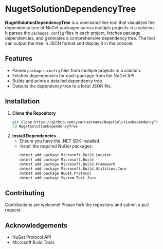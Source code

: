 # NugetSolutionDependencyTree

**NugetSolutionDependencyTree** is a command-line tool that visualizes the dependency tree of NuGet packages across multiple projects in a solution. It parses the `packages.config` files in each project, fetches package dependencies, and generates a comprehensive dependency tree. The tool can output the tree in JSON format and display it in the console.

## Features

- Parses `packages.config` files from multiple projects in a solution.
- Fetches dependencies for each package from the NuGet API.
- Builds and prints a detailed dependency tree.
- Outputs the dependency tree to a local JSON file.

## Installation

1. **Clone the Repository**
   ```sh
   git clone https://github.com/yourusername/NugetSolutionDependencyTree.git
   cd NugetSolutionDependencyTree
   
2. **Install Dependencies**
   - Ensure you have the .NET SDK installed.
   - Install the required NuGet packages:
     ```sh
     dotnet add package Microsoft.Build.Locator
     dotnet add package Microsoft.Build
     dotnet add package Microsoft.Build.Framework
     dotnet add package Microsoft.Build.Utilities.Core
     dotnet add package NuGet.Protocol
     dotnet add package System.Text.Json
     ```
## Contributing

Contributions are welcome! Please fork the repository and submit a pull request.

## Acknowledgements

- NuGet Protocol API
- Microsoft Build Tools


